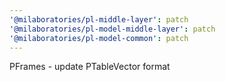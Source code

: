 ```yaml
---
'@milaboratories/pl-middle-layer': patch
'@milaboratories/pl-model-middle-layer': patch
'@milaboratories/pl-model-common': patch
---
```


PFrames - update PTableVector format
